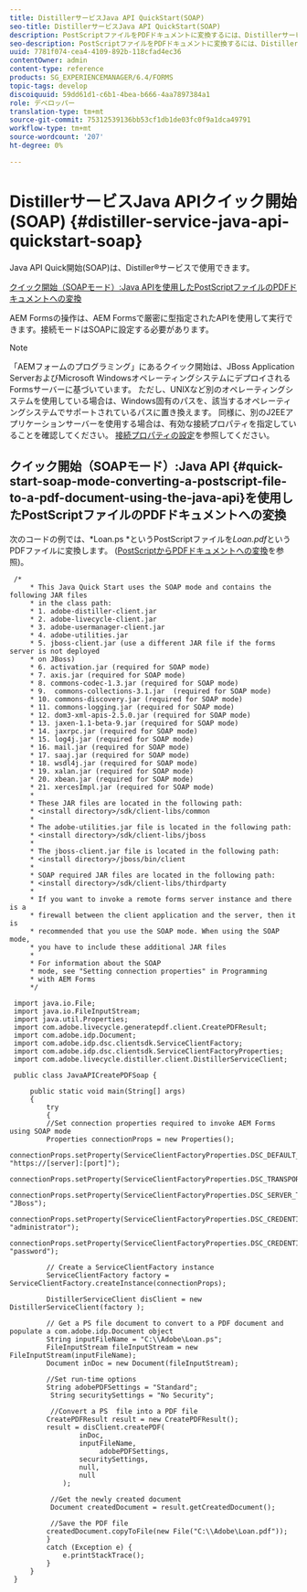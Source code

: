 ```yaml
---
title: DistillerサービスJava API QuickStart(SOAP)
seo-title: DistillerサービスJava API QuickStart(SOAP)
description: PostScriptファイルをPDFドキュメントに変換するには、DistillerサービスのJava APIを使用します。
seo-description: PostScriptファイルをPDFドキュメントに変換するには、DistillerサービスのJava APIを使用します。
uuid: 7781f074-cea4-4109-892b-118cfad4ec36
contentOwner: admin
content-type: reference
products: SG_EXPERIENCEMANAGER/6.4/FORMS
topic-tags: develop
discoiquuid: 59dd61d1-c6b1-4bea-b666-4aa7897384a1
role: デベロッパー
translation-type: tm+mt
source-git-commit: 75312539136bb53cf1db1de03fc0f9a1dca49791
workflow-type: tm+mt
source-wordcount: '207'
ht-degree: 0%

---
```



# DistillerサービスJava APIクイック開始(SOAP) {#distiller-service-java-api-quickstart-soap}

Java API Quick開始(SOAP)は、Distiller®サービスで使用できます。

[クイック開始（SOAPモード）:Java APIを使用したPostScriptファイルのPDFドキュメントへの変換](distiller-service-java-api-quick.md#quick-start-soap-mode-converting-a-postscript-file-to-a-pdf-document-using-the-java-api)

AEM Formsの操作は、AEM Formsで厳密に型指定されたAPIを使用して実行できます。接続モードはSOAPに設定する必要があります。

>[!NOTE]
>
>「AEMフォームのプログラミング」にあるクイック開始は、JBoss Application ServerおよびMicrosoft WindowsオペレーティングシステムにデプロイされるFormsサーバーに基づいています。 ただし、UNIXなど別のオペレーティングシステムを使用している場合は、Windows固有のパスを、該当するオペレーティングシステムでサポートされているパスに置き換えます。 同様に、別のJ2EEアプリケーションサーバーを使用する場合は、有効な接続プロパティを指定していることを確認してください。 [接続プロパティの設定](/help/forms/developing/invoking-aem-forms-using-java.md#setting-connection-properties)を参照してください。

## クイック開始（SOAPモード）:Java API {#quick-start-soap-mode-converting-a-postscript-file-to-a-pdf-document-using-the-java-api}を使用したPostScriptファイルのPDFドキュメントへの変換

次のコードの例では、*Loan.ps *というPostScriptファイルを&#x200B;*Loan.pdf*&#x200B;というPDFファイルに変換します。 ([PostScriptからPDFドキュメントへの変換](/help/forms/developing/converting-postscript-pdf-documents.md#converting-postscript-to-pdf-documents)を参照)。

```as3
 /* 
     * This Java Quick Start uses the SOAP mode and contains the following JAR files 
     * in the class path: 
     * 1. adobe-distiller-client.jar 
     * 2. adobe-livecycle-client.jar 
     * 3. adobe-usermanager-client.jar 
     * 4. adobe-utilities.jar 
     * 5. jboss-client.jar (use a different JAR file if the forms server is not deployed 
     * on JBoss) 
     * 6. activation.jar (required for SOAP mode) 
     * 7. axis.jar (required for SOAP mode) 
     * 8. commons-codec-1.3.jar (required for SOAP mode) 
     * 9.  commons-collections-3.1.jar  (required for SOAP mode) 
     * 10. commons-discovery.jar (required for SOAP mode) 
     * 11. commons-logging.jar (required for SOAP mode) 
     * 12. dom3-xml-apis-2.5.0.jar (required for SOAP mode) 
     * 13. jaxen-1.1-beta-9.jar (required for SOAP mode) 
     * 14. jaxrpc.jar (required for SOAP mode) 
     * 15. log4j.jar (required for SOAP mode) 
     * 16. mail.jar (required for SOAP mode) 
     * 17. saaj.jar (required for SOAP mode) 
     * 18. wsdl4j.jar (required for SOAP mode) 
     * 19. xalan.jar (required for SOAP mode) 
     * 20. xbean.jar (required for SOAP mode) 
     * 21. xercesImpl.jar (required for SOAP mode) 
     * 
     * These JAR files are located in the following path: 
     * <install directory>/sdk/client-libs/common 
     * 
     * The adobe-utilities.jar file is located in the following path: 
     * <install directory>/sdk/client-libs/jboss 
     * 
     * The jboss-client.jar file is located in the following path: 
     * <install directory>/jboss/bin/client 
     * 
     * SOAP required JAR files are located in the following path: 
     * <install directory>/sdk/client-libs/thirdparty 
     * 
     * If you want to invoke a remote forms server instance and there is a 
     * firewall between the client application and the server, then it is  
     * recommended that you use the SOAP mode. When using the SOAP mode,  
     * you have to include these additional JAR files 
     * 
     * For information about the SOAP  
     * mode, see "Setting connection properties" in Programming  
     * with AEM Forms 
     */ 
  
 import java.io.File; 
 import java.io.FileInputStream; 
 import java.util.Properties; 
 import com.adobe.livecycle.generatepdf.client.CreatePDFResult; 
 import com.adobe.idp.Document; 
 import com.adobe.idp.dsc.clientsdk.ServiceClientFactory; 
 import com.adobe.idp.dsc.clientsdk.ServiceClientFactoryProperties; 
 import com.adobe.livecycle.distiller.client.DistillerServiceClient; 
  
 public class JavaAPICreatePDFSoap { 
  
     public static void main(String[] args) 
     { 
         try 
         {     
         //Set connection properties required to invoke AEM Forms using SOAP mode                                 
         Properties connectionProps = new Properties(); 
         connectionProps.setProperty(ServiceClientFactoryProperties.DSC_DEFAULT_SOAP_ENDPOINT, "https://[server]:[port]"); 
         connectionProps.setProperty(ServiceClientFactoryProperties.DSC_TRANSPORT_PROTOCOL,ServiceClientFactoryProperties.DSC_SOAP_PROTOCOL);           
         connectionProps.setProperty(ServiceClientFactoryProperties.DSC_SERVER_TYPE, "JBoss"); 
         connectionProps.setProperty(ServiceClientFactoryProperties.DSC_CREDENTIAL_USERNAME, "administrator"); 
         connectionProps.setProperty(ServiceClientFactoryProperties.DSC_CREDENTIAL_PASSWORD, "password"); 
          
         // Create a ServiceClientFactory instance 
         ServiceClientFactory factory = ServiceClientFactory.createInstance(connectionProps); 
          
         DistillerServiceClient disClient = new DistillerServiceClient(factory ); 
          
         // Get a PS file document to convert to a PDF document and populate a com.adobe.idp.Document object 
         String inputFileName = "C:\\Adobe\Loan.ps"; 
         FileInputStream fileInputStream = new FileInputStream(inputFileName); 
         Document inDoc = new Document(fileInputStream); 
              
         //Set run-time options 
         String adobePDFSettings = "Standard"; 
          String securitySettings = "No Security"; 
           
          //Convert a PS  file into a PDF file 
         CreatePDFResult result = new CreatePDFResult(); 
         result = disClient.createPDF( 
                 inDoc,  
                 inputFileName,  
                      adobePDFSettings,  
                 securitySettings,  
                 null,  
                 null 
             ); 
               
          //Get the newly created document 
          Document createdDocument = result.getCreatedDocument(); 
               
          //Save the PDF file 
         createdDocument.copyToFile(new File("C:\\Adobe\Loan.pdf")); 
         } 
         catch (Exception e) { 
             e.printStackTrace(); 
         } 
     } 
 }
```

